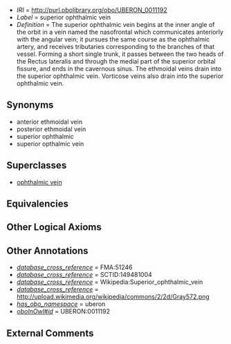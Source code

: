  * *IRI* = http://purl.obolibrary.org/obo/UBERON_0011192
 * *Label* = superior ophthalmic vein
 * *Definition* = The superior ophthalmic vein begins at the inner angle of the orbit in a vein named the nasofrontal which communicates anteriorly with the angular vein; it pursues the same course as the ophthalmic artery, and receives tributaries corresponding to the branches of that vessel. Forming a short single trunk, it passes between the two heads of the Rectus lateralis and through the medial part of the superior orbital fissure, and ends in the cavernous sinus. The ethmoidal veins drain into the superior ophthalmic vein. Vorticose veins also drain into the superior ophthalmic vein.

## Synonyms

 * anterior ethmoidal vein
 * posterior ethmoidal vein
 * superior ophthalmic
 * superior opthalmic vein

## Superclasses

 * [ophthalmic vein](../../UBERON/91/UBERON_0011191.md)

## Equivalencies


## Other Logical Axioms


## Other Annotations

 * *[database_cross_reference](../../ef/oboInOwl#hasDbXref.md)* = FMA:51246
 * *[database_cross_reference](../../ef/oboInOwl#hasDbXref.md)* = SCTID:149481004
 * *[database_cross_reference](../../ef/oboInOwl#hasDbXref.md)* = Wikipedia:Superior_ophthalmic_vein
 * *[database_cross_reference](../../ef/oboInOwl#hasDbXref.md)* = http://upload.wikimedia.org/wikipedia/commons/2/2d/Gray572.png
 * *[has_obo_namespace](../../ce/oboInOwl#hasOBONamespace.md)* = uberon
 * *[oboInOwl#id](../../id/oboInOwl#id.md)* = UBERON:0011192

## External Comments

